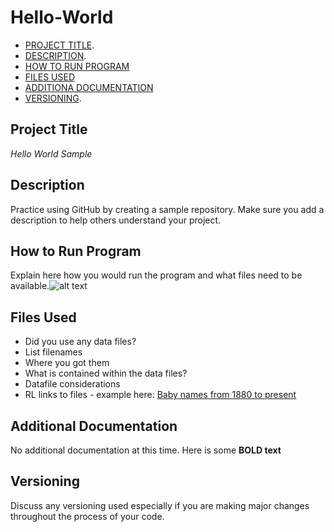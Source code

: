 # Hello-World
- [PROJECT TITLE](#Project-Title).
- [DESCRIPTION](Description).
- [HOW TO RUN PROGRAM](#How-to-run-program)
- [FILES USED](#files-used)
- [ADDITIONA DOCUMENTATION](#additional-documentation)
- [VERSIONING](#versioning).
## Project Title
*Hello World Sample*
## Description
Practice using GitHub by creating a sample repository. Make sure you add a description to help others understand your project.
## How to Run Program
Explain here how you would run the program and what files need to be available.![alt text](image.jpg)   
## Files Used
- Did you use any data files?
- List filenames
- Where you got them
- What is contained within the data files?
- Datafile considerations
- RL links to files - example here: [Baby names from 1880 to present](https://catalog.data.gov/dataset/baby-names-from-social-security-card-applications-national-level-data)
## Additional Documentation
No additional documentation at this time. Here is some **BOLD text**
## Versioning
Discuss any versioning used especially if you are making major changes throughout the process of your code.
